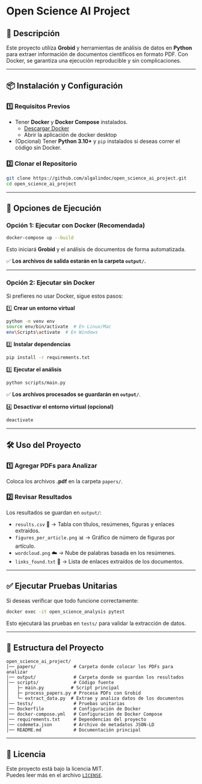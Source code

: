 # Open Science AI Project

## 🚀 Descripción
Este proyecto utiliza **Grobid** y herramientas de análisis de datos en **Python** para extraer información de documentos científicos en formato PDF. Con Docker, se garantiza una ejecución reproducible y sin complicaciones.

---

## 📦 Instalación y Configuración

### **1️⃣ Requisitos Previos**
- Tener **Docker** y **Docker Compose** instalados.
  - [Descargar Docker](https://www.docker.com/get-started)
  - Abrir la aplicación de docker desktop
- (Opcional) Tener **Python 3.10+** y `pip` instalados si deseas correr el código sin Docker.

### **2️⃣ Clonar el Repositorio**
```bash
git clone https://github.com/algalindoc/open_science_ai_project.git
cd open_science_ai_project
```

---

## 🔄 Opciones de Ejecución

### **Opción 1: Ejecutar con Docker (Recomendada)**
```bash
docker-compose up --build
```
Esto iniciará **Grobid** y el análisis de documentos de forma automatizada. 

✅ **Los archivos de salida estarán en la carpeta `output/`.**

---

### **Opción 2: Ejecutar sin Docker**
Si prefieres no usar Docker, sigue estos pasos:

1️⃣ **Crear un entorno virtual**
```bash
python -m venv env
source env/bin/activate  # En Linux/Mac
env\Scripts\activate  # En Windows
```

2️⃣ **Instalar dependencias**
```bash
pip install -r requirements.txt
```

3️⃣ **Ejecutar el análisis**
```bash
python scripts/main.py
```
✅ **Los archivos procesados se guardarán en `output/`**.

4️⃣ **Desactivar el entorno virtual (opcional)**
```bash
deactivate
```

---

## 🛠️ Uso del Proyecto

### **1️⃣ Agregar PDFs para Analizar**
Coloca los archivos **.pdf** en la carpeta `papers/`.

### **2️⃣ Revisar Resultados**
Los resultados se guardan en `output/`:
- `results.csv` 📝 → Tabla con títulos, resúmenes, figuras y enlaces extraídos.
- `figures_per_article.png` 📊 → Gráfico de número de figuras por artículo.
- `wordcloud.png` ☁️ → Nube de palabras basada en los resúmenes.
- `links_found.txt` 🔗 → Lista de enlaces extraídos de los documentos.

---

## ✅ Ejecutar Pruebas Unitarias
Si deseas verificar que todo funcione correctamente:
```bash
docker exec -it open_science_analysis pytest
```
Esto ejecutará las pruebas en `tests/` para validar la extracción de datos.

---

## 📌 Estructura del Proyecto
```
open_science_ai_project/
│── papers/              # Carpeta donde colocar los PDFs para analizar
│── output/              # Carpeta donde se guardan los resultados
│── scripts/             # Código fuente
│   ├─ main.py          # Script principal
│   ├─ process_papers.py # Procesa PDFs con Grobid
│   └─ extract_data.py  # Extrae y analiza datos de los documentos
│── tests/               # Pruebas unitarias
│── Dockerfile           # Configuración de Docker
│── docker-compose.yml   # Configuración de Docker Compose
│── requirements.txt     # Dependencias del proyecto
│── codemeta.json        # Archivo de metadatos JSON-LD
│── README.md            # Documentación principal
```

---

## 📝 Licencia
Este proyecto está bajo la licencia MIT.  
Puedes leer más en el archivo [`LICENSE`](LICENSE).

